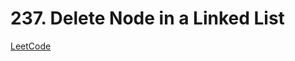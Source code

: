 # 237. Delete Node in a Linked List  
[LeetCode](https://leetcode.com/problems/delete-node-in-a-linked-list/description/)


